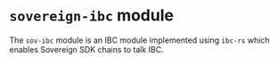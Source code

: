 # `sovereign-ibc` module

The `sov-ibc` module is an IBC module implemented using `ibc-rs` which enables Sovereign SDK chains to talk IBC.
